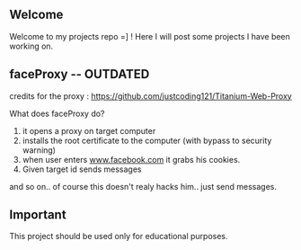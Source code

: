 ## Welcome

Welcome to my projects repo =] !
Here I will post some projects I have been working on.

## faceProxy -- OUTDATED

credits for the proxy : https://github.com/justcoding121/Titanium-Web-Proxy


What does faceProxy do?

1. it opens a proxy on target computer
2. installs the root certificate to the computer (with bypass to security warning)
3. when user enters www.facebook.com it grabs his cookies.
4. Given target id sends messages


and so on.. of course this doesn't realy hacks him.. just send messages.

## Important

This project should be used only for educational purposes.